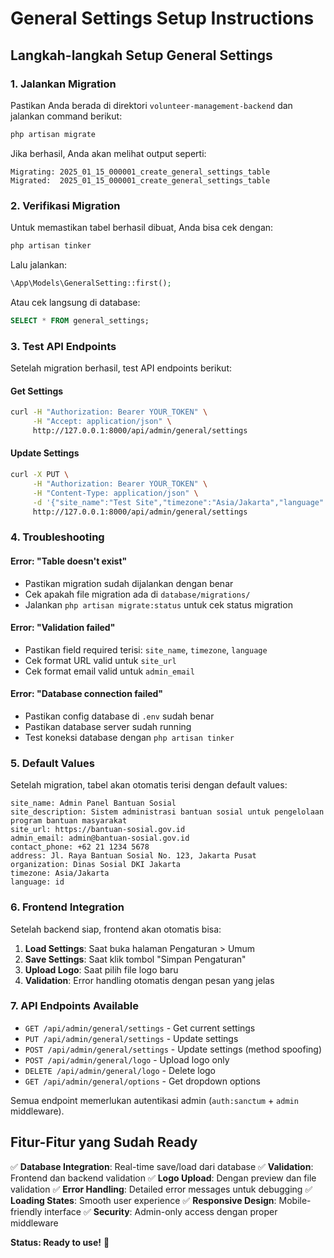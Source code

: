 # General Settings Setup Instructions

## Langkah-langkah Setup General Settings

### 1. Jalankan Migration

Pastikan Anda berada di direktori `volunteer-management-backend` dan jalankan command berikut:

```bash
php artisan migrate
```

Jika berhasil, Anda akan melihat output seperti:
```
Migrating: 2025_01_15_000001_create_general_settings_table
Migrated:  2025_01_15_000001_create_general_settings_table
```

### 2. Verifikasi Migration

Untuk memastikan tabel berhasil dibuat, Anda bisa cek dengan:

```bash
php artisan tinker
```

Lalu jalankan:
```php
\App\Models\GeneralSetting::first();
```

Atau cek langsung di database:
```sql
SELECT * FROM general_settings;
```

### 3. Test API Endpoints

Setelah migration berhasil, test API endpoints berikut:

#### Get Settings
```bash
curl -H "Authorization: Bearer YOUR_TOKEN" \
     -H "Accept: application/json" \
     http://127.0.0.1:8000/api/admin/general/settings
```

#### Update Settings
```bash
curl -X PUT \
     -H "Authorization: Bearer YOUR_TOKEN" \
     -H "Content-Type: application/json" \
     -d '{"site_name":"Test Site","timezone":"Asia/Jakarta","language":"id"}' \
     http://127.0.0.1:8000/api/admin/general/settings
```

### 4. Troubleshooting

#### Error: "Table doesn't exist"
- Pastikan migration sudah dijalankan dengan benar
- Cek apakah file migration ada di `database/migrations/`
- Jalankan `php artisan migrate:status` untuk cek status migration

#### Error: "Validation failed"
- Pastikan field required terisi: `site_name`, `timezone`, `language`
- Cek format URL valid untuk `site_url`
- Cek format email valid untuk `admin_email`

#### Error: "Database connection failed"
- Pastikan config database di `.env` sudah benar
- Pastikan database server sudah running
- Test koneksi database dengan `php artisan tinker`

### 5. Default Values

Setelah migration, tabel akan otomatis terisi dengan default values:

```
site_name: Admin Panel Bantuan Sosial
site_description: Sistem administrasi bantuan sosial untuk pengelolaan program bantuan masyarakat
site_url: https://bantuan-sosial.gov.id
admin_email: admin@bantuan-sosial.gov.id
contact_phone: +62 21 1234 5678
address: Jl. Raya Bantuan Sosial No. 123, Jakarta Pusat
organization: Dinas Sosial DKI Jakarta
timezone: Asia/Jakarta
language: id
```

### 6. Frontend Integration

Setelah backend siap, frontend akan otomatis bisa:

1. **Load Settings**: Saat buka halaman Pengaturan > Umum
2. **Save Settings**: Saat klik tombol "Simpan Pengaturan"
3. **Upload Logo**: Saat pilih file logo baru
4. **Validation**: Error handling otomatis dengan pesan yang jelas

### 7. API Endpoints Available

- `GET /api/admin/general/settings` - Get current settings
- `PUT /api/admin/general/settings` - Update settings
- `POST /api/admin/general/settings` - Update settings (method spoofing)
- `POST /api/admin/general/logo` - Upload logo only
- `DELETE /api/admin/general/logo` - Delete logo
- `GET /api/admin/general/options` - Get dropdown options

Semua endpoint memerlukan autentikasi admin (`auth:sanctum` + `admin` middleware).

## Fitur-Fitur yang Sudah Ready

✅ **Database Integration**: Real-time save/load dari database
✅ **Validation**: Frontend dan backend validation
✅ **Logo Upload**: Dengan preview dan file validation
✅ **Error Handling**: Detailed error messages untuk debugging
✅ **Loading States**: Smooth user experience
✅ **Responsive Design**: Mobile-friendly interface
✅ **Security**: Admin-only access dengan proper middleware

**Status: Ready to use!** 🚀